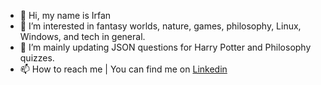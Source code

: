 - 👋 Hi, my name is Irfan 
- 👀 I’m interested in fantasy worlds, nature, games, philosophy, Linux, Windows, and tech in general.
- 🌱 I’m mainly updating JSON questions for Harry Potter and Philosophy quizzes.
- 📫 How to reach me | You can find me on [Linkedin](https://www.linkedin.com/in/irfan-kurtagic/) 

<!---

- 🤯 Amazing, right? … 🙂
- <p><a href="https://github.com/anuraghazra/github-readme-stats">
  <img align="center" src="https://github-readme-stats.vercel.app/api?username=irfankurtagic&show_icons=true&theme=transparent" />
</a></p>

<br>


irfankurtagic/irfankurtagic is a ✨ special ✨ repository because its `README.md` (this file) appears on your GitHub profile.
You can click the Preview link to take a look at your changes.
